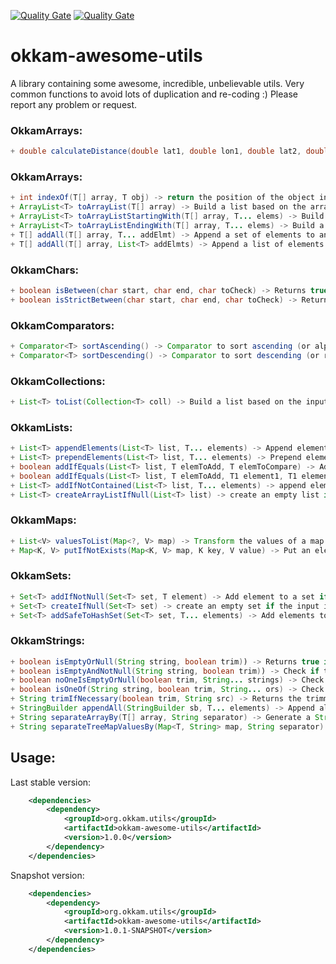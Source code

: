 [![Quality Gate](https://dev.okkam.it/sonar/api/badges/gate?key=org.okkam.utils:okkam-awesome-utils)](https://dev.okkam.it/sonar/dashboard/index/org.okkam.utils:okkam-awesome-utils)
[![Quality Gate](https://dev.okkam.it/sonar/api/badges/measure?key=org.okkam.utils:okkam-awesome-utils&metric=ncloc)](https://dev.okkam.it/sonar/dashboard/index/org.okkam.utils:okkam-awesome-utils)

# okkam-awesome-utils

A library containing some awesome, incredible, unbelievable utils. Very common functions to avoid lots of duplication and re-coding :) Please report any problem or request.

### OkkamArrays:
```java
+ double calculateDistance(double lat1, double lon1, double lat2, double lon2) -> return distance (in Km) between 2 WGS84 points
```

### OkkamArrays:
```java
+ int indexOf(T[] array, T obj) -> return the position of the object into the array. -1 if not exists
+ ArrayList<T> toArrayList(T[] array) -> Build a list based on the array
+ ArrayList<T> toArrayListStartingWith(T[] array, T... elems) -> Build a list based on the array, prepending a set of elements
+ ArrayList<T> toArrayListEndingWith(T[] array, T... elems) -> Build a list based on the array, appending a set of elements
+ T[] addAll(T[] array, T... addElmt) -> Append a set of elements to an array
+ T[] addAll(T[] array, List<T> addElmts) -> Append a list of elements to an array
```
### OkkamChars:
```java
+ boolean isBetween(char start, char end, char toCheck) -> Returns true if the char is between the range
+ boolean isStrictBetween(char start, char end, char toCheck) -> Returns true if the char is strict between the range
```
### OkkamComparators:
```java
+ Comparator<T> sortAscending() -> Comparator to sort ascending (or alphabetically for strings)
+ Comparator<T> sortDescending() -> Comparator to sort descending (or reverse alphabetically for strings)
```
### OkkamCollections:
```java
+ List<T> toList(Collection<T> coll) -> Build a list based on the input collection
```
### OkkamLists:
```java
+ List<T> appendElements(List<T> list, T... elements) -> Append elements to a list
+ List<T> prependElements(List<T> list, T... elements) -> Prepend elements to a list
+ boolean addIfEquals(List<T> list, T elemToAdd, T elemToCompare) -> Add elemToAdd to the list if it is equals to elemToCompare
+ boolean addIfEquals(List<T> list, T elemToAdd, T1 element1, T1 element2) -> Add elemToAdd to the list if element1 is equals to element2
+ List<T> addIfNotContained(List<T> list, T... elements) -> append elements to the list if they are not already contained
+ List<T> createArrayListIfNull(List<T> list) -> create an empty list if the input is null. Return the input otherwise
```
### OkkamMaps:
```java
+ List<V> valuesToList(Map<?, V> map) -> Transform the values of a map into a List
+ Map<K, V> putIfNotExists(Map<K, V> map, K key, V value) -> Put an element to a map only if the key does not exist
```
### OkkamSets:
```java
+ Set<T> addIfNotNull(Set<T> set, T element) -> Add element to a set if it is not empty
+ Set<T> createIfNull(Set<T> set) -> create an empty set if the input is null. Return the input set otherwise
+ Set<T> addSafeToHashSet(Set<T> set, T... elements) -> Add elements to the HashSet. Create a new HashSet if the input set is null (initialized with elements).
```
### OkkamStrings:
```java
+ boolean isEmptyOrNull(String string, boolean trim)) -> Returns true if the string is null or empty
+ boolean isEmptyAndNotNull(String string, boolean trim)) -> Check if the string is empty and not null
+ boolean noOneIsEmptyOrNull(boolean trim, String... strings) -> Check if the strings are not empty and not blank
+ boolean isOneOf(String string, boolean trim, String... ors) -> Check if the string is one of the specified values. String could also be null, in this case the method will return true if there's a null element in the passed array
+ String trimIfNecessary(boolean trim, String src) -> Returns the trimmed string when not null and necessary (i.e. trim is true)
+ StringBuilder appendAll(StringBuilder sb, T... elements) -> Append all elements to the string builder
+ String separateArrayBy(T[] array, String separator) -> Generate a String based on array values and separator
+ String separateTreeMapValuesBy(Map<T, String> map, String separator) -> Generate a String based on map values and separator. Pass a TreeMap to guarantee ordering
```

## Usage:

Last stable version:

```xml
	<dependencies>
		<dependency>
			<groupId>org.okkam.utils</groupId>
			<artifactId>okkam-awesome-utils</artifactId>
			<version>1.0.0</version>
		</dependency>
	</dependencies>
```
Snapshot version:

```xml
	<dependencies>
		<dependency>
			<groupId>org.okkam.utils</groupId>
			<artifactId>okkam-awesome-utils</artifactId>
			<version>1.0.1-SNAPSHOT</version>
		</dependency>
	</dependencies>
```